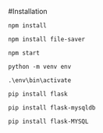 



#Installation

```npm install```

```npm install file-saver```

```npm start```

```python -m venv env```

```.\env\bin\activate```

```pip install flask```

```pip install flask-mysqldb```

```pip install flask-MYSQL```



